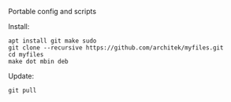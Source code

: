 Portable config and scripts

Install:

    apt install git make sudo
    git clone --recursive https://github.com/architek/myfiles.git
    cd myfiles
    make dot mbin deb

Update:

    git pull

